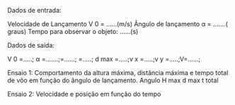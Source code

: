Dados de entrada:

Velocidade de Lançamento V 0 = ......(m/s)
Ângulo de lançamento α = .......( graus)
Tempo para observar o objeto: ......(s)


Dados de saída:

V 0 =.....; α =.......;=......; =.....; d max =.....;v x =.....;v y =.....;V=......;

Ensaio 1: Comportamento da altura máxima, distância máxima e tempo
total de vôo em função do ângulo de lançamento.
Angulo H max d max t total

Ensaio 2: Velocidade e posição em função do tempo

